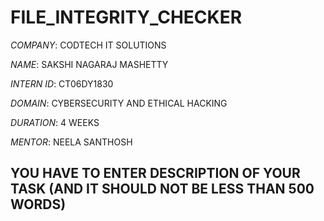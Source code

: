 # FILE_INTEGRITY_CHECKER

*COMPANY*: CODTECH IT SOLUTIONS  

*NAME*: SAKSHI NAGARAJ MASHETTY

*INTERN ID*: CT06DY1830

*DOMAIN*: CYBERSECURITY AND ETHICAL HACKING 

*DURATION*: 4 WEEKS 

*MENTOR*: NEELA SANTHOSH

## YOU HAVE TO ENTER DESCRIPTION OF YOUR TASK (AND IT SHOULD NOT BE LESS THAN 500 WORDS)
